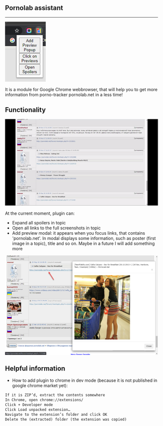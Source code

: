 ## Pornolab assistant
---

![Icon](images/readme/icon.png)

It is a module for Google Chrome webbrowser, that will help you to get more information from porno-tracker pornolab.net in a less time!

## Functionality


![Popup](images/readme/popup/popup.gif)

At the current moment, plugin can:

* Expand all spoilers in topic
* Open all links to the full screenshots in topic
* Add preview modal: it appears when you focus links, that contains 'pornolab.net'. In modal displays some information, such as poster (first image in a topic), title and so on. Maybe in a future I will add something more

![Popup](images/readme/popup/popup.png)
## Helpful information

* How to add plugin to chrome in dev mode (because it is not published in google chrome market yet):

```
If it is ZIP’d, extract the contents somewhere
In Chrome, open chrome://extensions/
Click + Developer mode
Click Load unpacked extension…
Navigate to the extension’s folder and click OK
Delete the (extracted) folder (the extension was copied)
```
